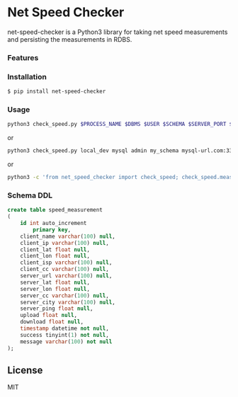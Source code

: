 # Net Speed Checker

net-speed-checker is a Python3 library for taking net speed measurements and persisting the measurements in RDBS.

### Features


### Installation

```sh
$ pip install net-speed-checker
```

### Usage

```sh
python3 check_speed.py $PROCESS_NAME $DBMS $USER $SCHEMA $SERVER_PORT $PASSWORD
```

or

```sh
python3 check_speed.py local_dev mysql admin my_schema mysql-url.com:3306 pa$$w0rd
```

or

```sh
python3 -c 'from net_speed_checker import check_speed; check_speed.measure("local_dev", "mysql", "admin", "my_schema", "mysql-url.com:3306", "pa$$w0rd")'
```

### Schema DDL

```sql
create table speed_measurement
(
	id int auto_increment
		primary key,
	client_name varchar(100) null,
	client_ip varchar(100) null,
	client_lat float null,
	client_lon float null,
	client_isp varchar(100) null,
	client_cc varchar(100) null,
	server_url varchar(100) null,
	server_lat float null,
	server_lon float null,
	server_cc varchar(100) null,
	server_city varchar(100) null,
	server_ping float null,
	upload float null,
	download float null,
	timestamp datetime not null,
	success tinyint(1) not null,
	message varchar(100) not null
);
```

License
----

MIT